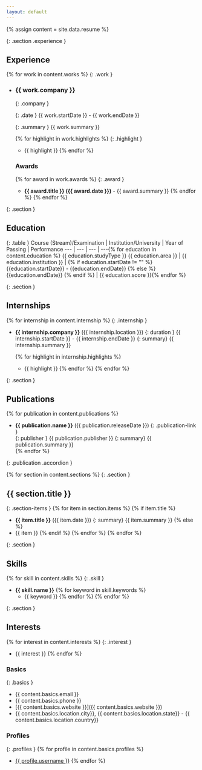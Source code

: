 ```yaml
---
layout: default
---
```

{% assign content = site.data.resume %}

{: .section .experience }
## Experience
{% for work in content.works %}
{: .work }
* 	### {{ work.company }} 
	{: .company }

	{: .date }
	{{ work.startDate }} - {{ work.endDate }}

	{: .summary }
	{{ work.summary }}

	{% for highlight in work.highlights %}
	{: .highlight }
	* {{ highlight }}
	{% endfor %}
	### Awards
	{% for award in work.awards %}
	{: .award }
	* **{{ award.title }} ({{ award.date }})** - {{ award.summary }}
	{% endfor %}
{% endfor %}

{: .section }
## Education

{: .table }
Course (Stream)/Examination | Institution/University | Year of Passing | Performance 
--- | --- | --- | ---{% for education in content.education %}
{{ education.studyType }} {{ education.area }} | {{ education.institution }} | {% if education.startDate != "" %} {{education.startDate}} - {{education.endDate}} {% else %} {{education.endDate}} {% endif %} | {{ education.score }}{% endfor %}

{: .section }
## Internships
{% for internship in content.internship %}
{: .internship }
* 	**{{ internship.company }}** ({{  internship.location }})
	{: duration }
	{{ internship.startDate }} - {{ internship.endDate }}
	{: summary}
	{{ internship.summary }}

	{% for highlight in internship.highlights %}
	* {{ highlight }}
	{% endfor %}
{% endfor %}

{: .section }
## Publications
{% for publication in content.publications %}
* **{{ publication.name }}** ({{  publication.releaseDate }}) [<i class="fa fa-link"></i>]({{publication.website}}){: .publication-link }
	<div class="publication-details">
	{: publisher }
	{{ publication.publisher }}
	{: summary}
	{{ publication.summary }}
	</div>{% endfor %}
{: .publication .accordion }

{% for section in content.sections %}
{: .section }
## {{ section.title }}
{: .section-items }
{% for item in section.items %}
{% if item.title %}
* **{{ item.title }}** ({{ item.date }})
 {: summary}
 {{ item.summary }}
{% else %}
* {{ item }}
{% endif %}
{% endfor %}
{% endfor %}


{: .section }
## Skills
{% for skill in content.skills %}
{: .skill }
* 	**{{ skill.name }}**
	{% for keyword in skill.keywords %}
	* {{ keyword }}
	{% endfor %}
{% endfor %}

{: .section }
## Interests
{% for interest in content.interests %}
{: .interest }
* {{ interest }}
{% endfor %}

### Basics
{: .basics }
* <i class="fa fa-envelope"></i> {{ content.basics.email }}
* <i class="fa fa-mobile"></i> {{ content.basics.phone }}
* <i class="fa fa-globe"></i> [{{ content.basics.website }}]({{ content.basics.website }})
* <i class="fa fa-map-marker"></i> {{ content.basics.location.city}}, {{ content.basics.location.state}} - {{ content.basics.location.country}}


### Profiles
{: .profiles }
{% for profile in content.basics.profiles %}
* <i class="fa fa-{{profile.network}}"></i> [{{ profile.username }}]({{profile.url}})
{% endfor %}